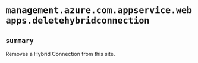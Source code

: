 # `management.azure.com.appservice.webapps.deletehybridconnection`

## `summary`
Removes a Hybrid Connection from this site.


